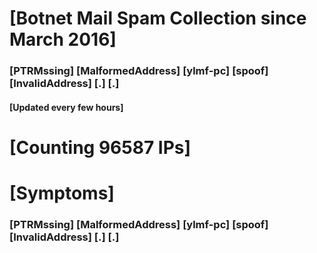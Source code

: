 # [Botnet Mail Spam Collection since March 2016]
### [PTRMssing] [MalformedAddress] [ylmf-pc] [spoof] [InvalidAddress] [.] [.]
#### [Updated every few hours]

# [Counting 96587 IPs]

# [Symptoms] 
###   [PTRMssing] [MalformedAddress] [ylmf-pc] [spoof] [InvalidAddress] [.] [.]
